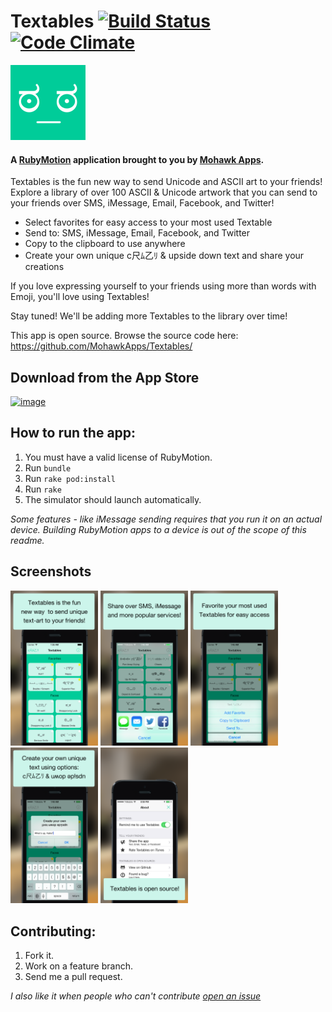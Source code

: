 # Textables [![Build Status](https://travis-ci.org/MohawkApps/Textables.png?branch=master)](https://travis-ci.org/MohawkApps/Textables) [![Code Climate](https://codeclimate.com/github/MohawkApps/Textables.png)](https://codeclimate.com/github/MohawkApps/Textables)
![App Icon](resources/Icon-120.png)

#### A [RubyMotion](http://www.rubymotion.com/) application brought to you by [Mohawk Apps](http://www.mohawkapps.com/).

Textables is the fun new way to send Unicode and ASCII art to your friends! Explore a library of over 100 ASCII & Unicode artwork that you can send to your friends over SMS, iMessage, Email, Facebook, and Twitter!

* Select favorites for easy access to your most used Textable
* Send to: SMS, iMessage, Email, Facebook, and Twitter
* Copy to the clipboard to use anywhere
* Create your own unique c尺ﾑ乙ﾘ & upside down text and share your creations

If you love expressing yourself to your friends using more than words with Emoji, you'll love using Textables!

Stay tuned! We'll be adding more Textables to the library over time!

This app is open source. Browse the source code here: https://github.com/MohawkApps/Textables/

## Download from the App Store

[![image](http://ax.phobos.apple.com.edgesuite.net/images/web/linkmaker/badge_appstore-lrg.gif)](https://itunes.apple.com/us/app/textables-unicode-ascii-art/id769404785?mt=8&uo=4&at=10l4yY&ct=github)

## How to run the app:

1. You must have a valid license of RubyMotion.
2. Run `bundle`
3. Run `rake pod:install`
4. Run `rake`
5. The simulator should launch automatically.

*Some features - like iMessage sending requires that you run it on an actual device. Building RubyMotion apps to a device is out of  the scope of this readme.*

## Screenshots

<a href="_marketing/screenshots/1.1.0/iPhone4/1.png"><img src="_marketing/screenshots/1.1.0/iPhone4/1.png" alt="Screenshot" width="140" /></a> <a href="_marketing/screenshots/1.1.0/iPhone4/2.png"><img src="_marketing/screenshots/1.1.0/iPhone4/2.png" alt="Screenshot" width="140" /></a> <a href="_marketing/screenshots/1.1.0/iPhone4/3.png"><img src="_marketing/screenshots/1.1.0/iPhone4/3.png" alt="Screenshot" width="140" /></a> <a href="_marketing/screenshots/1.1.0/iPhone4/4.png"><img src="_marketing/screenshots/1.1.0/iPhone4/4.png" alt="Screenshot" width="140"  /></a> <a href="_marketing/screenshots/1.1.0/iPhone4/5.png"><img src="_marketing/screenshots/1.1.0/iPhone4/5.png" alt="Screenshot" width="140" /></a>

## Contributing:

1. Fork it.
2. Work on a feature branch.
3. Send me a pull request.

*I also like it when people who can't contribute [open an issue](https://github.com/MohawkApps/Textables/issues)*

